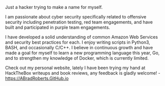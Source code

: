 Just a hacker trying to make a name for myself.

I am passionate about cyber security specifically related to offensive security including penetration testing, red team engagements, and have built and participated in purple team engagements.

I have developed a solid understanding of common Amazon Web Services and security best practices for each. I enjoy writing scripts in Python3, BASH, and occasionally C/C++. I believe in continuous growth and have made a goal for myself to learn a new programming language this year, Go, and to strengthen my knowledge of Docker, which is currently limited.

Check out my personal website, lately I have been trying my hand at HackTheBox writeups and book reviews, any feedback is gladly welcome! - https://ABradRoberts.GitHub.io

